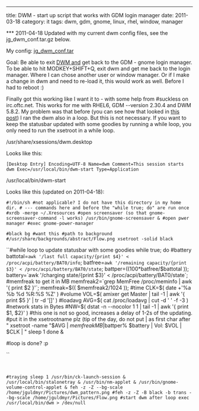 ---
title: DWM - start up script that works with GDM login manager
date: 2011-03-18
category: it
tags: dwm, gdm, gnome, linux, rhel, window, manager

\*\*\* 2011-04-18 Updated with my current dwm config files, see the jg\_dwm\_conf.tar.gz below.

My config: [jg\_dwm\_conf.tar](http://www.guldmyr.com/blog/wp-content/uploads/jg_dwm_conf.tar.gz)

[](http://www.guldmyr.com/blog/wp-content/uploads/backup.tar.gz)Goal: Be able to exit [DWM and](http://dwm.suckless.org "dwm at suckless.org") get back to the GDM - gnome login manager. To be able to hit MODKEY+SHIFT+Q, exit dwm and get me back to the login manager. Where I can chose another user or window manager. Or if I make a change in dwm and need to re-load it, this would work as well. Before I had to reboot :)

Finally got this working like I want it to - with some help from #suckless on irc.oftc.net. This works for me with RHEL6, GDM --version 2.30.4 and DWM 5.8.2. My problem was that before (you can see how that looked in [this post](http://www.guldmyr.com/blog/dwm-editing-the-bar-to-show-time/ "dwm not so good")) I ran the dwm also in a loop. But this is not necessary. If you want to keep the statusbar updated with some goodies by running a while loop, you only need to run the xsetroot in a while loop.

/usr/share/xsessions/dwm.desktop

Looks like this:

`[Desktop Entry] Encoding=UTF-8 Name=dwm Comment=This session starts dwm Exec=/usr/local/bin/dwm-start Type=Application`

/usr/local/bin/dwm-start

Looks like this (updated on 2011-04-18):

 `#!/bin/sh #not applicable? I do not have this directory in my home dir. # --- commands here and before the "while true; do" are run once #xrdb -merge ~/.Xresources #open screensaver (so that gnome-screensaver-command -l works) /usr/bin/gnome-screensaver & #open pwer manager #exec gnome-power-manager`

`#black bg #want this #path to background #/usr/share/backgrounds/abstract/Flow.png xsetroot -solid black`

``#while loop to update statusbar with some goodies while true; do #battery battotal=`awk '/last full capacity/{print $4}' < /proc/acpi/battery/BAT0/info`; batfree=`awk '/remaining capacity/{print $3}' < /proc/acpi/battery/BAT0/state`; battper=$(( 100*$batfree/$battotal )); battery=`awk '/charging state/{print $3}' < /proc/acpi/battery/BAT0/state`; #memfreak to get it in MB memfreak2=`grep MemFree /proc/meminfo | awk '{ print $2 }'`; memfreak=$(( $memfreak2/1024 )); #time CLK=$( date +'%a %b %d %R:%S %Z' ) #volume VOL=$( amixer get Master | tail -1 | awk '{ print $5 }' | tr -d '[]' ) #loadavg AVG=$( cat /proc/loadavg | cut -d ' ' -f -3 ) #network stats in Bytes #NW=$( dstat -n --nocolor 1 1 | tail -1 | awk '{ print $1, $2}' ) #this one is not so good, increases a delay of 1-2s of the updating. #put it in the xsetrootname plz (tip of the day, do not put | as first char after " xsetroot -name "$AVG | $memfreak MB | $battper% $battery | Vol: $VOL | $CLK | " sleep 1 done &

#loop is done? :p

``

 

`#traying sleep 1 /usr/bin/ck-launch-session & /usr/local/bin/stalonetray & /usr/bin/nm-applet & /usr/bin/gnome-volume-control-applet & feh -z -Z --bg-scale /home/jguldmyr/Pictures/dwm_pattern.png #feh -z -Z -B black -b trans --bg-scale /home/jguldmyr/Pictures/Flow.png #start dwm after loop exec /usr/local/bin/dwm > /dev/null`
